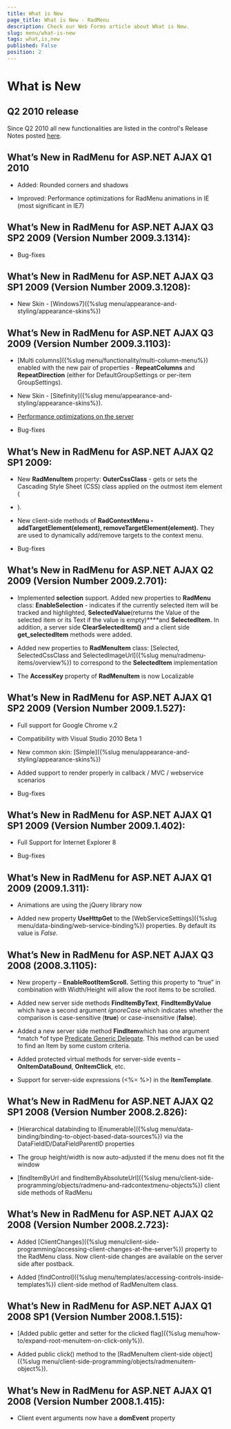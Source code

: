 ```yaml
---
title: What is New
page_title: What is New - RadMenu
description: Check our Web Forms article about What is New.
slug: menu/what-is-new
tags: what,is,new
published: False
position: 2
---
```


# What is New



## Q2 2010 release

Since Q2 2010 all new functionalities are listed in the control's Release Notes posted [here](https://www.telerik.com/products/aspnet-ajax/whats-new/release-history.aspx).

## What’s New in RadMenu for ASP.NET AJAX Q1 2010

* Added: Rounded corners and shadows

* Improved: Performance optimizations for RadMenu animations in IE (most significant in IE7)

## What’s New in RadMenu for ASP.NET AJAX Q3 SP2 2009 (Version Number 2009.3.1314):

* Bug-fixes



## What’s New in RadMenu for ASP.NET AJAX Q3 SP1 2009 (Version Number 2009.3.1208):

* New Skin - [Windows7]({%slug menu/appearance-and-styling/appearance-skins%})



## What’s New in RadMenu for ASP.NET AJAX Q3 2009 (Version Number 2009.3.1103):

* [Multi columns]({%slug menu/functionality/multi-column-menu%}) enabled with the new pair of properties - **RepeatColumns** and **RepeatDirection** (either for DefaultGroupSettings or per-item GroupSettings).

* New Skin - [Sitefinity]({%slug menu/appearance-and-styling/appearance-skins%}).

* [Performance optimizations on the server](https://blogs.telerik.com/tsvetomirtsonev/posts/09-10-15/radcontrols_for_asp_net_ajax_-_now_with_more_speed.aspx)

* Bug-fixes



## What’s New in RadMenu for ASP.NET AJAX Q2 SP1 2009:

* New **RadMenuItem** property: **OuterCssClass** - gets or sets the Cascading Style Sheet (CSS) class applied on the outmost item element (<LI>).

* New client-side methods of **RadContextMenu - addTargetElement(element), removeTargetElement(element).** They are used to dynamically add/remove targets to the context menu.

* Bug-fixes

## What’s New in RadMenu for ASP.NET AJAX Q2 2009 (Version Number 2009.2.701):

* Implemented **selection** support. Added new properties to **RadMenu** class: **EnableSelection** - indicates if the currently selected item will be tracked and highlighted, **SelectedValue**(returns the Value of the selected item or its Text if the value is empty)****and **SelectedItem.** In addition, a server side **ClearSelectedItem()** and a client side **get_selectedItem** methods were added.

* Added new properties to **RadMenuItem** class: [Selected, SelectedCssClass and SelectedImageUrl]({%slug menu/radmenu-items/overview%}) to correspond to the **SelectedItem** implementation

* The **AccessKey** property of **RadMenuItem** is now Localizable

## What’s New in RadMenu for ASP.NET AJAX Q1 SP2 2009 (Version Number 2009.1.527):

* Full support for Google Chrome v.2

* Compatibility with Visual Studio 2010 Beta 1

* New common skin: [Simple]({%slug menu/appearance-and-styling/appearance-skins%})

* Added support to render properly in callback / MVC / webservice scenarios

* Bug-fixes

## What’s New in RadMenu for ASP.NET AJAX Q1 SP1 2009 (Version Number 2009.1.402):

* Full Support for Internet Explorer 8

* Bug-fixes

## What’s New in RadMenu for ASP.NET AJAX Q1 2009 (2009.1.311):

* Animations are using the jQuery library now

* Added new property **UseHttpGet** to the [WebServiceSettings]({%slug menu/data-binding/web-service-binding%}) properties. By default its value is *False*.

## What’s New in RadMenu for ASP.NET AJAX Q3 2008 (2008.3.1105):

* New property – **EnableRootItemScroll.** Setting this property to “true” in combination with Width/Height will allow the root items to be scrolled.

* Added new server side methods **FindItemByText**, **FindItemByValue** which have a second argument *ignoreCase* which indicates whether the comparison is case-sensitive (**true**) or case-insensitive (**false**).

* Added a new server side method **FindItem**which has one argument *match *of type [Predicate Generic Delegate](https://msdn.microsoft.com/en-us/library/bfcke1bz(VS.80).aspx). This method can be used to find an Item by some custom criteria.

* Added protected virtual methods for server-side events – **OnItemDataBound**, **OnItemClick**, etc.

* Support for server-side expressions (<%= %>) in the **ItemTemplate**.

## What’s New in RadMenu for ASP.NET AJAX Q2 SP1 2008 (Version Number 2008.2.826):

* [Hierarchical databinding to IEnumerable]({%slug menu/data-binding/binding-to-object-based-data-sources%}) via the DataFieldID/DataFieldParentID properties

* The group height/width is now auto-adjusted if the menu does not fit the window

* [findItemByUrl and findItemByAbsoluteUrl]({%slug menu/client-side-programming/objects/radmenu-and-radcontextmenu-objects%}) client side methods of RadMenu

## What’s New in RadMenu for ASP.NET AJAX Q2 2008 (Version Number 2008.2.723):

* Added [ClientChanges]({%slug menu/client-side-programming/accessing-client-changes-at-the-server%}) property to the RadMenu class. Now client-side changes are available on the server side after postback.

* Added [findControl]({%slug menu/templates/accessing-controls-inside-templates%}) client-side method of RadMenuItem class.



## What’s New in RadMenu for ASP.NET AJAX Q1 2008 SP1 (Version Number 2008.1.515):

* [Added public getter and setter for the clicked flag]({%slug menu/how-to/expand-root-menuitem-on-click-only%}).

* Added public click() method to the [RadMenuItem client-side object]({%slug menu/client-side-programming/objects/radmenuitem-object%}).



## What’s New in RadMenu for ASP.NET AJAX Q1 2008 (Version Number 2008.1.415):

* Client event arguments now have a **domEvent** property


